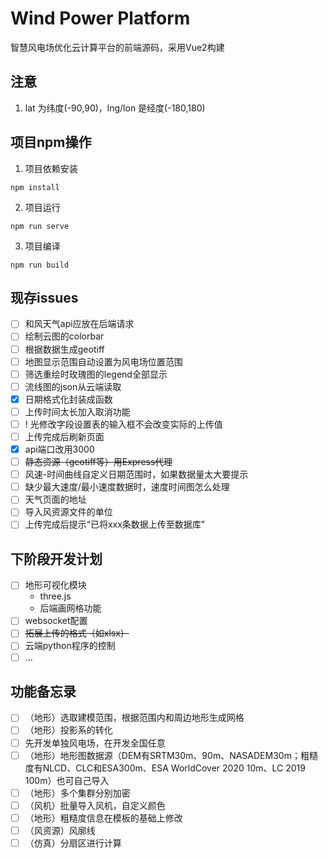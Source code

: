 # Wind Power Platform

  智慧风电场优化云计算平台的前端源码，采用Vue2构建

## 注意
  1. lat 为纬度(-90,90)，lng/lon 是经度(-180,180)

## 项目npm操作
  1. 项目依赖安装
  ```
  npm install
  ```

  2. 项目运行
  ```
  npm run serve
  ```

  3. 项目编译
  ```
  npm run build
  ```
## 现存issues
  - [ ] 和风天气api应放在后端请求
  - [ ] 绘制云图的colorbar
  - [ ] 根据数据生成geotiff
  - [ ] 地图显示范围自动设置为风电场位置范围
  - [ ] 筛选重绘时玫瑰图的legend全部显示
  - [ ] 流线图的json从云端读取
  - [x] 日期格式化封装成函数
  - [ ] 上传时间太长加入取消功能
  - [ ] ! 光修改字段设置表的输入框不会改变实际的上传值
  - [ ] 上传完成后刷新页面
  - [x] api端口改用3000
  - [ ] ~~静态资源（geotiff等）用Express代理~~
  - [ ] 风速-时间曲线自定义日期范围时，如果数据量太大要提示
  - [ ] 缺少最大速度/最小速度数据时，速度时间图怎么处理
  - [ ] 天气页面的地址
  - [ ] 导入风资源文件的单位
  - [ ] 上传完成后提示“已将xxx条数据上传至数据库”

## 下阶段开发计划
  - [ ] 地形可视化模块
    - three.js
    - 后端画网格功能
  - [ ] websocket配置
  - [ ] ~~拓展上传的格式（如xlsx）~~
  - [ ] 云端python程序的控制
  - [ ] ...

## 功能备忘录
  - [ ] （地形）选取建模范围，根据范围内和周边地形生成网格
  - [ ] （地形）投影系的转化
  - [ ] 先开发单独风电场，在开发全国任意
  - [ ] （地形）地形图数据源（DEM有SRTM30m、90m、NASADEM30m；粗糙度有NLCD、CLC和ESA300m、ESA WorldCover 2020 10m、LC 2019 100m）也可自己导入
  - [ ] （地形）多个集群分别加密
  - [ ] （风机）批量导入风机，自定义颜色
  - [ ] （地形）粗糙度信息在模板的基础上修改
  - [ ] （风资源）风廓线
  - [ ] （仿真）分扇区进行计算